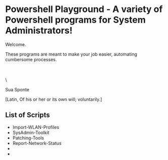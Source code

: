 # Powershell Playground - A variety of Powershell programs for System Administrators!

Welcome. 

These programs are meant to make your job easier, automating cumbersome processes.

\
\
\


Sua Sponte

[Latin, Of his or her or its own will; voluntarily.]

## List of Scripts

- Import-WLAN-Profiles
- SysAdmin-Toolkit
- Patching-Tools
- Report-Network-Status
- 
-
